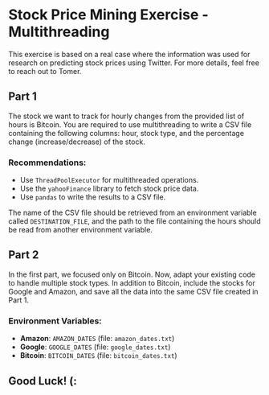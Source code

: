 # Stock Price Mining Exercise - Multithreading

This exercise is based on a real case where the information was used for research on predicting stock prices using Twitter. For more details, feel free to reach out to Tomer.

## Part 1

The stock we want to track for hourly changes from the provided list of hours is Bitcoin. You are required to use multithreading to write a CSV file containing the following columns: hour, stock type, and the percentage change (increase/decrease) of the stock.

### Recommendations:
- Use `ThreadPoolExecutor` for multithreaded operations.
- Use the `yahooFinance` library to fetch stock price data.
- Use `pandas` to write the results to a CSV file.

The name of the CSV file should be retrieved from an environment variable called `DESTINATION_FILE`, and the path to the file containing the hours should be read from another environment variable.

## Part 2

In the first part, we focused only on Bitcoin. Now, adapt your existing code to handle multiple stock types. In addition to Bitcoin, include the stocks for Google and Amazon, and save all the data into the same CSV file created in Part 1.

### Environment Variables:
- **Amazon**: `AMAZON_DATES` (file: `amazon_dates.txt`)
- **Google**: `GOOGLE_DATES` (file: `google_dates.txt`)
- **Bitcoin**: `BITCOIN_DATES` (file: `bitcoin_dates.txt`)

## Good Luck! (:
